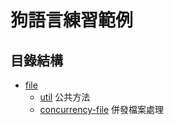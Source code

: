 # 狗語言練習範例

## 目錄結構

- [file](./file)
    - [util](./util) 公共方法
    - [concurrency-file](./file/concurrency-file) 併發檔案處理
    
